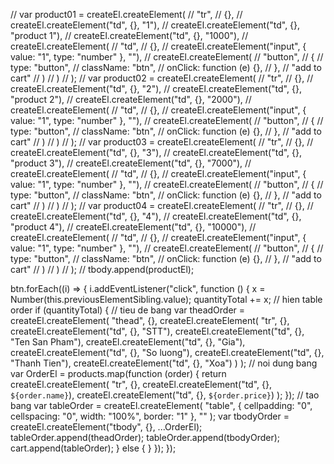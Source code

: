 // var product01 = createEl.createElement(
// "tr",
// {},
// createEl.createElement("td", {}, "1"),
// createEl.createElement("td", {}, "product 1"),
// createEl.createElement("td", {}, "1000"),
// createEl.createElement(
// "td",
// {},
// createEl.createElement("input", { value: "1", type: "number" }, ""),
// createEl.createElement(
// "button",
// {
// type: "button",
// className: "btn",
// onClick: function (e) {},
// },
// "add to cart"
// )
// )
// );
// var product02 = createEl.createElement(
// "tr",
// {},
// createEl.createElement("td", {}, "2"),
// createEl.createElement("td", {}, "product 2"),
// createEl.createElement("td", {}, "2000"),
// createEl.createElement(
// "td",
// {},
// createEl.createElement("input", { value: "1", type: "number" }, ""),
// createEl.createElement(
// "button",
// {
// type: "button",
// className: "btn",
// onClick: function (e) {},
// },
// "add to cart"
// )
// )
// );
// var product03 = createEl.createElement(
// "tr",
// {},
// createEl.createElement("td", {}, "3"),
// createEl.createElement("td", {}, "product 3"),
// createEl.createElement("td", {}, "7000"),
// createEl.createElement(
// "td",
// {},
// createEl.createElement("input", { value: "1", type: "number" }, ""),
// createEl.createElement(
// "button",
// {
// type: "button",
// className: "btn",
// onClick: function (e) {},
// },
// "add to cart"
// )
// )
// );
// var product04 = createEl.createElement(
// "tr",
// {},
// createEl.createElement("td", {}, "4"),
// createEl.createElement("td", {}, "product 4"),
// createEl.createElement("td", {}, "10000"),
// createEl.createElement(
// "td",
// {},
// createEl.createElement("input", { value: "1", type: "number" }, ""),
// createEl.createElement(
// "button",
// {
// type: "button",
// className: "btn",
// onClick: function (e) {},
// },
// "add to cart"
// )
// )
// );
// tbody.append(productEl);

btn.forEach((i) => {
i.addEventListener("click", function () {
x = Number(this.previousElementSibling.value);
quantityTotal += x;
// hien table order
if (quantityTotal) {
// tieu de bang
var theadOrder = createEl.createElement(
"thead",
{},
createEl.createElement(
"tr",
{},
createEl.createElement("td", {}, "STT"),
createEl.createElement("td", {}, "Ten San Pham"),
createEl.createElement("td", {}, "Gia"),
createEl.createElement("td", {}, "So luong"),
createEl.createElement("td", {}, "Thanh Tien"),
createEl.createElement("td", {}, "Xoa")
)
);
// noi dung bang
var OrderEl = products.map(function (order) {
return createEl.createElement(
"tr",
{},
createEl.createElement("td", {}, `${order.name}`),
createEl.createElement("td", {}, `${order.price}`)
);
});
// tao bang
var tableOrder = createEl.createElement(
"table",
{ cellpadding: "0", cellspacing: "0", width: "100%", border: "1" },
""
);
var tbodyOrder = createEl.createElement("tbody", {}, ...OrderEl);
tableOrder.append(theadOrder);
tableOrder.append(tbodyOrder);
cart.append(tableOrder);
} else {
}
});
});
